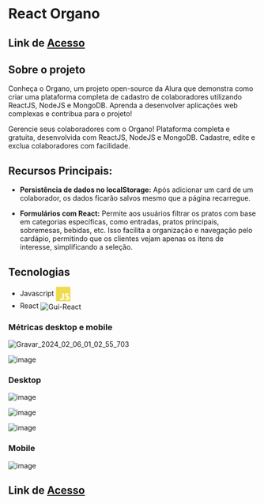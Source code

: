 # React Organo

## Link de [Acesso](https://react-organo-woad.vercel.app/)

## Sobre o projeto 

Conheça o Organo, um projeto open-source da Alura que demonstra como criar uma plataforma completa de cadastro de colaboradores utilizando ReactJS, NodeJS e MongoDB. Aprenda a desenvolver aplicações web complexas e contribua para o projeto!

Gerencie seus colaboradores com o Organo! Plataforma completa e gratuita, desenvolvida com ReactJS, NodeJS e MongoDB. Cadastre, edite e exclua colaboradores com facilidade.

## Recursos Principais:
- **Persistência de dados no localStorage:** Após adicionar um card de um colaborador, os dados ficarão salvos mesmo que a página recarregue.

- **Formulários com React:** Permite aos usuários filtrar os pratos com base em categorias específicas, como entradas, pratos principais, sobremesas, bebidas, etc. Isso facilita a organização e navegação pelo cardápio, permitindo que os clientes vejam apenas os itens de interesse, simplificando a seleção.

## Tecnologias
- Javascript <img align="center" alt="Gui-Js" height="30" width="30" src="https://raw.githubusercontent.com/devicons/devicon/master/icons/javascript/javascript-plain.svg"> 
- React <img align="center" alt="Gui-React" height="40" width="40" src="https://cdn.jsdelivr.net/gh/devicons/devicon/icons/react/react-original.svg" />
         
### Métricas desktop e mobile
![Gravar_2024_02_06_01_02_55_703](https://github.com/athena272/react-organo/assets/58920070/f414c39b-d01b-46f4-8705-d0dd6bc981ff)

![image](https://github.com/athena272/react-organo/assets/58920070/c90570ac-4c2e-4794-85b5-15497750583f)

### Desktop

![image](https://github.com/athena272/react-organo/assets/58920070/e5f896eb-9c68-42af-9c44-919d5ecd893d)

![image](https://github.com/athena272/react-organo/assets/58920070/d9e20646-0797-4713-82f2-0fa4053db428)

![image](https://github.com/athena272/react-organo/assets/58920070/759399ae-cc96-4951-812d-dc06d643756a)

### Mobile

![image](https://github.com/athena272/restaurant-react/assets/58920070/4a2333be-689a-4315-af89-4cad1a158eab)

## Link de [Acesso](https://react-organo-woad.vercel.app/)


